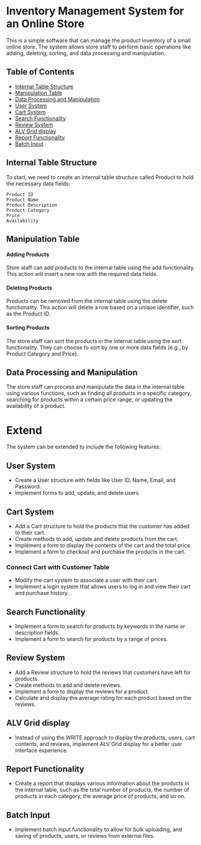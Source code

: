 # Inventory Management System for an Online Store

This is a simple software that can manage the product inventory of a small online store. The system allows store staff to perform basic operations like adding, deleting, sorting, and data processing and manipulation.

## Table of Contents
- [Internal Table Structure](#internal-table-Structure)
- [Manipulation Table](#Manipulation-table)
- [Data Processing and Manipulation](#date-processing-and-manipulation)
- [User System](#user-System)
- [Cart System](#cart-system)
- [Search Functionality](#search-functionality)
- [Review System](#review-system)
- [ALV Grid display](#alv_grid_display)
- [Report Functionality](#report-functionality)
- [Batch Input](#batch_input)

## Internal Table Structure

To start, we need to create an internal table structure called Product to hold the necessary data fields:

    Product ID
    Product Name
    Product Description
    Product Category
    Price
    Availability

## Manipulation Table

#### Adding Products

Store staff can add products to the internal table using the add functionality. This action will insert a new row with the required data fields.

#### Deleting Products

Products can be removed from the internal table using the delete functionality. This action will delete a row based on a unique identifier, such as the Product ID.

#### Sorting Products

The store staff can sort the products in the internal table using the sort functionality. They can choose to sort by one or more data fields (e.g., by Product Category and Price).

## Data Processing and Manipulation

The store staff can process and manipulate the data in the internal table using various functions, such as finding all products in a specific category, searching for products within a certain price range, or updating the availability of a product.

# Extend

The system can be extended to include the following features:

## User System

- Create a User structure with fields like User ID, Name, Email, and Password.
- Implement forms to add, update, and delete users.

## Cart System

- Add a Cart structure to hold the products that the customer has added to their cart.
- Create methods to add, update and delete products from the cart.
- Implement a form to display the contents of the cart and the total price.
- Implement a form to checkout and purchase the products in the cart.

### Connect Cart with Customer Table

- Modify the cart system to associate a user with their cart.
- Implement a login system that allows users to log in and view their cart and purchase history.

## Search Functionality

- Implement a form to search for products by keywords in the name or description fields.
- Implement a form to search for products by a range of prices.

## Review System

- Add a Review structure to hold the reviews that customers have left for products.
- Create methods to add and delete reviews.
- Implement a form to display the reviews for a product.
- Calculate and display the average rating for each product based on the reviews.

## ALV Grid display

- Instead of using the WRITE approach to display the products, users, cart contents, and reviews, implement ALV Grid display for a better user interface experience.

## Report Functionality
- Create a report that displays various information about the products in the internal table, 
such as the total number of products, the number of products in each category, the average price of products, and so on.

## Batch Input
- Implement batch input functionality to allow for bulk uploading, and saving of products, users, or reviews from external files.